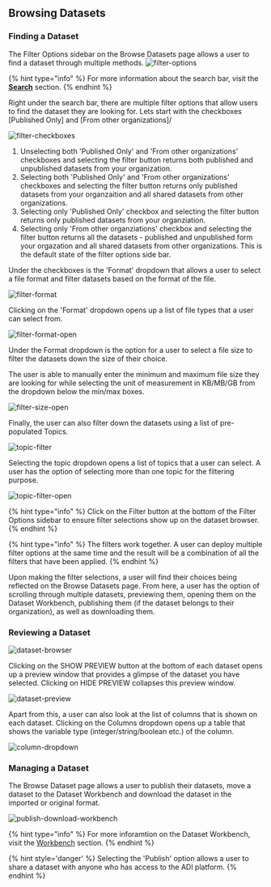 ## Browsing Datasets

### Finding a Dataset

The Filter Options sidebar on the Browse Datasets page allows a user to find a dataset through multiple methods. 
![filter-options](../images/filter-options-datasetbrowser.png)

{% hint type="info" %}
For more information about the search bar, visit the **[Search](/sections/Search.md)** section.
{% endhint %}

Right under the search bar, there are multiple filter options that allow users to find the dataset they are looking for. Lets start with the checkboxes [Published Only] and [From other organizations]/

![filter-checkboxes](../images/filter-checkboxes.png)

1) Unselecting both 'Published Only' and 'From other organizations' checkboxes and selecting the filter button returns both published and unpublished datasets from your organization.
2) Selecting both 'Published Only' and 'From other organizations' checkboxes and selecting the filter button returns only published datasets from your organzaition and all shared datasets from other organizations.
3) Selecting only 'Published Only' checkbox and selecting the filter button returns only published datasets from your organziation.
4) Selecting only 'From other organziations' checkbox and selecting the filter button returns all the datasets - published and unpublished form your orgazation and all shared datasets from other organizations. This is the default state of the filter options side bar.

Under the checkboxes is the 'Format' dropdown that allows a user to select a file format and filter datasets based on the format of the file. 

![filter-format](../images/filter-format.png)

Clicking on the 'Format' dropdown opens up a list of file types that a user can select from.

![filter-format-open](../images/filter-format-open.png)

Under the Format dropdown is the option for a user to select a file size to filter the datasets down the size of their choice. 

The user is able to manually enter the minimum and maximum file size they are looking for while selecting the unit of measurement in KB/MB/GB from the dropdown below the min/max boxes. 

![filter-size-open](../images/filter-size-minmax.png)

Finally, the user can also filter down the datasets using a list of pre-populated Topics. 

![topic-filter](../images/topic-filter.png)

Selecting the topic dropdown opens a list of topics that a user can select. A user has the option of selecting more than one topic for the filtering purpose.

![topic-filter-open](../images/topic-open.png)

{% hint type="info" %}
Click on the Filter button at the bottom of the Filter Options sidebar to ensure filter selections show up on the dataset browser.
{% endhint %}

{% hint type="info" %}
The filters work together. A user can deploy multiple filter options at the same time and the result will be a combination of all the filters that have been applied.
{% endhint %}

Upon making the filter selections, a user will find their choices being reflected on the Browse Datasets page. From here, a user has the option of scrolling through multiple datasets, previewing them, opening them on the Dataset Workbench, publishing them (if the dataset belongs to their organization), as well as downloading them.

### Reviewing a Dataset

![dataset-browser](../images/dataset-browser.png)

Clicking on the SHOW PREVIEW button at the bottom of each dataset opens up a preview window that provides a glimpse of the dataset you have selected. Clicking on HIDE PREVIEW collapses this preview window. 

![dataset-preview](../images/dataset-preview.png)

Apart from this, a user can also look at the list of columns that is shown on each dataset. Clicking on the Columns dropdown opens up a table that shows the variable type (integer/string/boolean etc.) of the column.

![column-dropdown](../images/column-dropdown.png)

### Managing a Dataset

The Browse Dataset page allows a user to publish their datasets, move a dataset to the Dataset Workbench and download the dataset in the imported or original format.

![publish-download-workbench](../images/publish-download-workbench-dataset.png)

{% hint type="info" %}
For more inforamtion on the Dataset Workbench, visit the [Workbench](/sections/DatasetWorkbench.md) section.
{% endhint %}

{% hint style='danger' %}
Selecting the 'Publish' option allows a user to share a dataset with anyone who has access to the ADI platform.
{% endhint %}

